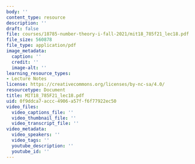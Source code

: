```yaml
---
body: ''
content_type: resource
description: ''
draft: false
file: courses/18785-number-theory-i-fall-2021/mit18_785f21_lec18.pdf
file_size: 560878
file_type: application/pdf
image_metadata:
  caption: ''
  credit: ''
  image-alt: ''
learning_resource_types:
- Lecture Notes
license: https://creativecommons.org/licenses/by-nc-sa/4.0/
resourcetype: Document
title: MIT18_785F21_lec18.pdf
uid: 0f9ddca7-accc-4906-a57f-f6f77922ec50
video_files:
  video_captions_file: ''
  video_thumbnail_file: ''
  video_transcript_file: ''
video_metadata:
  video_speakers: ''
  video_tags: ''
  youtube_description: ''
  youtube_id: ''
---
```


